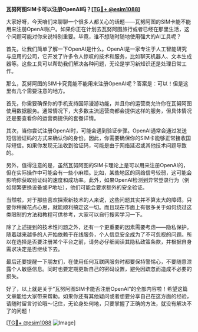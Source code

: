 **瓦努阿图SIM卡可以注册OpenAI吗？[[TG💪+ @esim1088](https://t.me/s/esim1088)]**

大家好呀，今天咱们来聊聊一个很多人都关心的话题——瓦努阿图的SIM卡能不能用来注册OpenAI账户。如果你正在计划去瓦努阿图旅行或者已经在那里生活，这个问题可能对你来说特别重要。毕竟，谁不想随时随地使用强大的AI工具呢？

首先，让我们简单了解一下OpenAI是什么。OpenAI是一家专注于人工智能研究与应用的公司，它开发了许多令人惊叹的技术和服务，比如聊天机器人、文本生成器等。这些工具可以帮助我们解决各种问题，无论是学习新知识还是处理日常工作。

那么，瓦努阿图的SIM卡究竟能不能用来注册OpenAI呢？答案是：可以！但是这里有几个需要注意的地方。

首先，你需要确保你的手机支持国际漫游功能，并且你的运营商允许你在瓦努阿图使用数据服务。通常情况下，大多数主流运营商都会提供这样的服务，但具体情况还是要查看你的运营商提供的套餐详情。

其次，当你尝试注册OpenAI时，可能会遇到验证步骤。OpenAI通常会通过发送短信验证码的方式来确认你的身份。因此，你需要确保你的SIM卡能够正常接收国际短信。如果你发现无法收到验证码，可能是由于网络延迟或其他技术问题导致的。

另外，值得注意的是，虽然瓦努阿图的SIM卡理论上是可以用来注册OpenAI的，但在实际操作中可能会有一些小麻烦。比如，某些地区的网络信号较弱，这可能会影响你获取验证码的速度和成功率。此外，如果OpenAI检测到异常登录行为（例如频繁更换设备或IP地址），他们可能会要求额外的安全验证。

当然啦，对于那些喜欢探索新技术的人来说，这些问题其实并不算太大的障碍。只要你稍微花点心思，就能顺利搞定这一切。而且现在市面上有很多关于如何绕过这类限制的方法和教程可供参考，大家可以自行搜索学习一下。

除了上述提到的技术性问题之外，还有一个更重要的因素需要考虑——隐私保护。随着越来越多的人开始依赖于在线服务，个人信息安全成为了不可忽视的问题。所以在选择是否要注册某个平台之前，请务必仔细阅读其隐私政策条款，并根据自身需求决定是否继续下去。

最后还要提醒一下朋友们，在使用任何互联网服务时都要保持警惕心，不要随意泄露个人敏感信息。同时也要定期更新自己的密码设置，避免因疏忽而造成不必要的损失。

好了，以上就是关于“瓦努阿图SIM卡能否注册OpenAI”的全部内容啦！希望这篇文章能给大家带来帮助。如果你还有其他疑问或者想要分享自己在这方面的经验，请随时留言讨论哦～记住，无论身处何地，只要掌握了正确的方法，就没有解决不了的问题！

[[TG💪+ @esim1088](https://t.me/s/esim1088) ![Image](https://i.postimg.cc/4NQfJmqS/Snipaste-2025-05-13-00-14-12.png)]